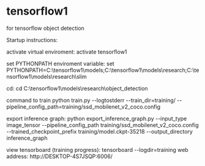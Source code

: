 # tensorflow1
for tensorflow object detection



Startup instructions: 

activate virtual enviroment:
activate tensorflow1

set PYTHONPATH enviroment variable:
set PYTHONPATH=C:\tensorflow1\models;C:\tensorflow1\models\research;C:\tensorflow1\models\research\slim

cd: 
cd C:\tensorflow1\models\research\object_detection

command to train
python train.py --logtostderr --train_dir=training/ --pipeline_config_path=training/ssd_mobilenet_v2_coco.config

export inference graph:
python export_inference_graph.py --input_type image_tensor --pipeline_config_path training/ssd_mobilenet_v2_coco.config --trained_checkpoint_prefix training/model.ckpt-35218 --output_directory inference_graph

view tensorboard (training progress):
tensorboard --logdir=training
web address:
http://DESKTOP-4S7JSQP:6006/

